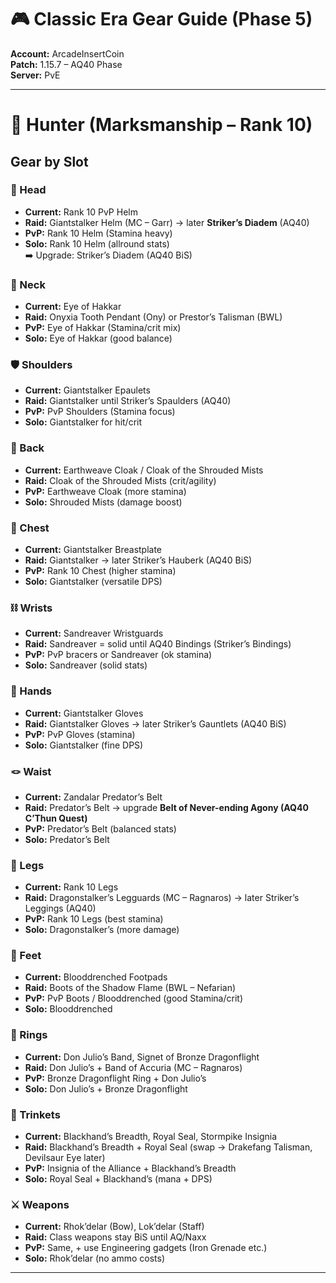 # 🎮 Classic Era Gear Guide (Phase 5)  
**Account:** ArcadeInsertCoin  
**Patch:** 1.15.7 – AQ40 Phase  
**Server:** PvE  

---

# 🏹 Hunter (Marksmanship – Rank 10)

## Gear by Slot

### 👑 Head
- **Current:** Rank 10 PvP Helm  
- **Raid:** Giantstalker Helm (MC – Garr) → later **Striker’s Diadem** (AQ40)  
- **PvP:** Rank 10 Helm (Stamina heavy)  
- **Solo:** Rank 10 Helm (allround stats)  
➡️ Upgrade: Striker’s Diadem (AQ40 BiS)  

### 🧿 Neck
- **Current:** Eye of Hakkar  
- **Raid:** Onyxia Tooth Pendant (Ony) or Prestor’s Talisman (BWL)  
- **PvP:** Eye of Hakkar (Stamina/crit mix)  
- **Solo:** Eye of Hakkar (good balance)  

### 🛡️ Shoulders
- **Current:** Giantstalker Epaulets  
- **Raid:** Giantstalker until Striker’s Spaulders (AQ40)  
- **PvP:** PvP Shoulders (Stamina focus)  
- **Solo:** Giantstalker for hit/crit  

### 🧥 Back
- **Current:** Earthweave Cloak / Cloak of the Shrouded Mists  
- **Raid:** Cloak of the Shrouded Mists (crit/agility)  
- **PvP:** Earthweave Cloak (more stamina)  
- **Solo:** Shrouded Mists (damage boost)  

### 🥼 Chest
- **Current:** Giantstalker Breastplate  
- **Raid:** Giantstalker → later Striker’s Hauberk (AQ40 BiS)  
- **PvP:** Rank 10 Chest (higher stamina)  
- **Solo:** Giantstalker (versatile DPS)  

### ⛓️ Wrists
- **Current:** Sandreaver Wristguards  
- **Raid:** Sandreaver = solid until AQ40 Bindings (Striker’s Bindings)  
- **PvP:** PvP bracers or Sandreaver (ok stamina)  
- **Solo:** Sandreaver (solid stats)  

### 🧤 Hands
- **Current:** Giantstalker Gloves  
- **Raid:** Giantstalker Gloves → later Striker’s Gauntlets (AQ40 BiS)  
- **PvP:** PvP Gloves (stamina)  
- **Solo:** Giantstalker (fine DPS)  

### 🪢 Waist
- **Current:** Zandalar Predator’s Belt  
- **Raid:** Predator’s Belt → upgrade **Belt of Never-ending Agony (AQ40 C’Thun Quest)**  
- **PvP:** Predator’s Belt (balanced stats)  
- **Solo:** Predator’s Belt  

### 🦵 Legs
- **Current:** Rank 10 Legs  
- **Raid:** Dragonstalker’s Legguards (MC – Ragnaros) → later Striker’s Leggings (AQ40)  
- **PvP:** Rank 10 Legs (best stamina)  
- **Solo:** Dragonstalker’s (more damage)  

### 🥾 Feet
- **Current:** Blooddrenched Footpads  
- **Raid:** Boots of the Shadow Flame (BWL – Nefarian)  
- **PvP:** PvP Boots / Blooddrenched (good Stamina/crit)  
- **Solo:** Blooddrenched  

### 💍 Rings
- **Current:** Don Julio’s Band, Signet of Bronze Dragonflight  
- **Raid:** Don Julio’s + Band of Accuria (MC – Ragnaros)  
- **PvP:** Bronze Dragonflight Ring + Don Julio’s  
- **Solo:** Don Julio’s + Bronze Dragonflight  

### 📜 Trinkets
- **Current:** Blackhand’s Breadth, Royal Seal, Stormpike Insignia  
- **Raid:** Blackhand’s Breadth + Royal Seal (swap → Drakefang Talisman, Devilsaur Eye later)  
- **PvP:** Insignia of the Alliance + Blackhand’s Breadth  
- **Solo:** Royal Seal + Blackhand’s (mana + DPS)  

### ⚔️ Weapons
- **Current:** Rhok’delar (Bow), Lok’delar (Staff)  
- **Raid:** Class weapons stay BiS until AQ/Naxx  
- **PvP:** Same, + use Engineering gadgets (Iron Grenade etc.)  
- **Solo:** Rhok’delar (no ammo costs)  

---
